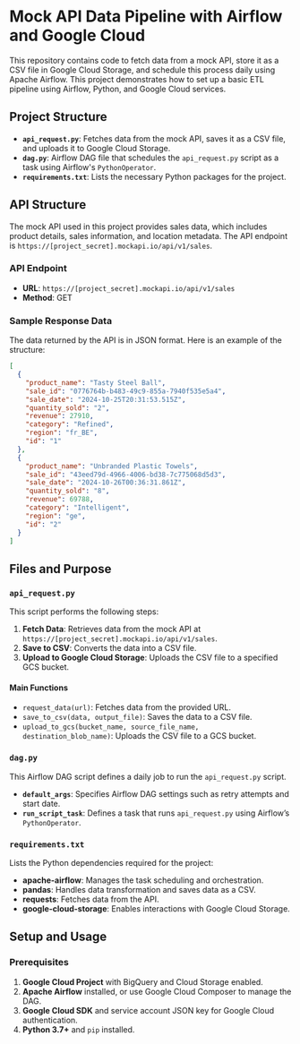 # Mock API Data Pipeline with Airflow and Google Cloud

This repository contains code to fetch data from a mock API, store it as a CSV file in Google Cloud Storage, and schedule this process daily using Apache Airflow. This project demonstrates how to set up a basic ETL pipeline using Airflow, Python, and Google Cloud services.

## Project Structure

- **`api_request.py`**: Fetches data from the mock API, saves it as a CSV file, and uploads it to Google Cloud Storage.
- **`dag.py`**: Airflow DAG file that schedules the `api_request.py` script as a task using Airflow's `PythonOperator`.
- **`requirements.txt`**: Lists the necessary Python packages for the project.

## API Structure

The mock API used in this project provides sales data, which includes product details, sales information, and location metadata. The API endpoint is `https://[project_secret].mockapi.io/api/v1/sales`.

### API Endpoint
- **URL**: `https://[project_secret].mockapi.io/api/v1/sales`
- **Method**: GET

### Sample Response Data

The data returned by the API is in JSON format. Here is an example of the structure:

```json
[
  {
    "product_name": "Tasty Steel Ball",
    "sale_id": "0776764b-b483-49c9-855a-7940f535e5a4",
    "sale_date": "2024-10-25T20:31:53.515Z",
    "quantity_sold": "2",
    "revenue": 27910,
    "category": "Refined",
    "region": "fr_BE",
    "id": "1"
  },
  {
    "product_name": "Unbranded Plastic Towels",
    "sale_id": "43eed79d-4966-4006-bd38-7c775068d5d3",
    "sale_date": "2024-10-26T00:36:31.861Z",
    "quantity_sold": "8",
    "revenue": 69788,
    "category": "Intelligent",
    "region": "ge",
    "id": "2"
  }
]
```

## Files and Purpose

### `api_request.py`

This script performs the following steps:
1. **Fetch Data**: Retrieves data from the mock API at `https://[project_secret].mockapi.io/api/v1/sales`.
2. **Save to CSV**: Converts the data into a CSV file.
3. **Upload to Google Cloud Storage**: Uploads the CSV file to a specified GCS bucket.

#### Main Functions
- `request_data(url)`: Fetches data from the provided URL.
- `save_to_csv(data, output_file)`: Saves the data to a CSV file.
- `upload_to_gcs(bucket_name, source_file_name, destination_blob_name)`: Uploads the CSV file to a GCS bucket.

### `dag.py`

This Airflow DAG script defines a daily job to run the `api_request.py` script.

- **`default_args`**: Specifies Airflow DAG settings such as retry attempts and start date.
- **`run_script_task`**: Defines a task that runs `api_request.py` using Airflow’s `PythonOperator`.

### `requirements.txt`

Lists the Python dependencies required for the project:
- **apache-airflow**: Manages the task scheduling and orchestration.
- **pandas**: Handles data transformation and saves data as a CSV.
- **requests**: Fetches data from the API.
- **google-cloud-storage**: Enables interactions with Google Cloud Storage.

## Setup and Usage

### Prerequisites

1. **Google Cloud Project** with BigQuery and Cloud Storage enabled.
2. **Apache Airflow** installed, or use Google Cloud Composer to manage the DAG.
3. **Google Cloud SDK** and service account JSON key for Google Cloud authentication.
4. **Python 3.7+** and `pip` installed.
